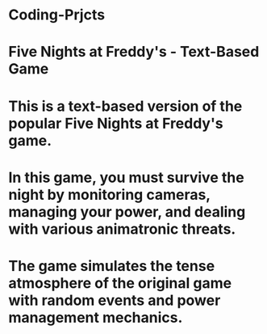 # Coding-Prjcts
# Five Nights at Freddy's - Text-Based Game
# This is a text-based version of the popular Five Nights at Freddy's game. 
# In this game, you must survive the night by monitoring cameras, managing your power, and dealing with various animatronic threats. 
# The game simulates the tense atmosphere of the original game with random events and power management mechanics.
